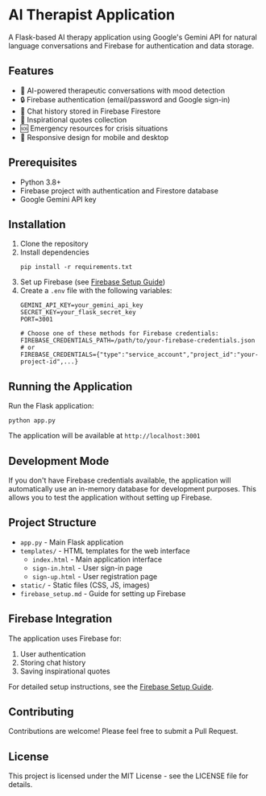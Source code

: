 # AI Therapist Application

A Flask-based AI therapy application using Google's Gemini API for natural language conversations and Firebase for authentication and data storage.

## Features

- 🧠 AI-powered therapeutic conversations with mood detection
- 🔒 Firebase authentication (email/password and Google sign-in)
- 💬 Chat history stored in Firebase Firestore
- 📝 Inspirational quotes collection
- 🆘 Emergency resources for crisis situations
- 📱 Responsive design for mobile and desktop

## Prerequisites

- Python 3.8+
- Firebase project with authentication and Firestore database
- Google Gemini API key

## Installation

1. Clone the repository
2. Install dependencies
   ```
   pip install -r requirements.txt
   ```
3. Set up Firebase (see [Firebase Setup Guide](firebase_setup.md))
4. Create a `.env` file with the following variables:
   ```
   GEMINI_API_KEY=your_gemini_api_key
   SECRET_KEY=your_flask_secret_key
   PORT=3001
   
   # Choose one of these methods for Firebase credentials:
   FIREBASE_CREDENTIALS_PATH=/path/to/your-firebase-credentials.json
   # or
   FIREBASE_CREDENTIALS={"type":"service_account","project_id":"your-project-id",...}
   ```

## Running the Application

Run the Flask application:
```
python app.py
```

The application will be available at `http://localhost:3001`

## Development Mode

If you don't have Firebase credentials available, the application will automatically use an in-memory database for development purposes. This allows you to test the application without setting up Firebase.

## Project Structure

- `app.py` - Main Flask application
- `templates/` - HTML templates for the web interface
  - `index.html` - Main application interface
  - `sign-in.html` - User sign-in page
  - `sign-up.html` - User registration page
- `static/` - Static files (CSS, JS, images)
- `firebase_setup.md` - Guide for setting up Firebase

## Firebase Integration

The application uses Firebase for:
1. User authentication
2. Storing chat history
3. Saving inspirational quotes

For detailed setup instructions, see the [Firebase Setup Guide](firebase_setup.md).

## Contributing

Contributions are welcome! Please feel free to submit a Pull Request.

## License

This project is licensed under the MIT License - see the LICENSE file for details. 